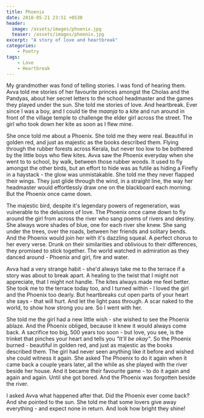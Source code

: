 ```yaml
---
title: Phoenix
date: 2018-05-21 23:51 +0530
header:
  image: /assets/images/phoenix.jpg
  teaser: /assets/images/phoenix.jpg
excerpt: "A story of love and heartbreak"
categories:
    - Poetry
tags:
    - Love
    - Heartbreak
---
```


My grandmother was fond of telling stories. I was fond of hearing them. Avva told me stories of her favourite princes amongst the Cholas and the Pandyas, about her secret letters to the school headmaster and the games they played under the sun. She told me stories of love. And heartbreak. Ever since I was a boy, and I could tie the *maanja* to a kite and run around in front of the village temple to challenge the elder girl across the street. The girl who took down her kite as soon as I flew mine.  

She once told me about a Phoenix. She told me they were real. Beautiful in golden red, and just as majestic as the books described them. Flying through the rubber forests across Kerala, but never too low to be bothered by the little boys who flew kites. Avva saw the Phoenix everyday when she went to to school, by walk, between those rubber woods. It used to fly amongst the other birds, but an effort to hide was as futile as hiding a Firefly in a haystack - the glow was unmistakable. She told me they never flapped their wings. They just glide through the wind, in a straight line, the way her headmaster would effortlessly draw one on the blackboard each morning. But the Phoenix once came down.  

The majestic bird, despite it's legendary powers of regeneration, was vulnerable to the delusions of love. The Phoenix once came down to fly around the girl from across the river who sang poems of rivers and destiny. She always wore shades of blue, one for each river she knew. She sang under the trees, over the roads, between her friends and solitary bends. And the Phoenix would join her with it's dazzling squeal. A perfect chorus to her every verse. Drunk on their similarities and oblivious to their differences, they promised to stick together. The world watched in admiration as they danced around - Phoenix and girl, fire and water.  

Avva had a very strange habit - she'd always take me to the terrace if a story was about to break apart. A healing to the twist that I might not appreciate, that I might not handle. The kites always made me feel better. She took me to the terrace today too, and I turned within - I loved the girl and the Phoenix too dearly. But heartbreaks cut open parts of your heart she says - that will hurt. And let the light pass through. A scar naked to the world, to show how strong you are. So I went with her.  

She told me the girl had a new little wish - she wished to see the Phoenix ablaze. And the Phoenix obliged, because it knew it would always come back. A sacrifice too big, 500 years too soon - but love, you see, is the trinket that pinches your heart and tells you *"It'll be okay"*. So the Phoenix burned - beautiful in golden red, and just as majestic as the books described them. The girl had never seen anything like it before and wished she could witness it again. She asked The Phoenix to do it again when it came back a couple years later, all the while as she played with the river beside her house. And it became their favourite game - to do it again and again and again. Until she got bored. And the Phoenix was forgotten beside the river.  

I asked Avva what happened after that. Did the Phoenix ever come back? And she pointed to the sun. She told me that some lovers give away everything - and expect none in return. And look how bright they shine!
